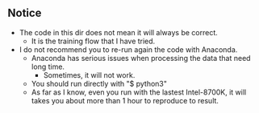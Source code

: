 Notice
----------------

- The code in this dir does not mean it will always be correct.
  - It is the training flow that I have tried.
- I do not recommend you to re-run again the code with Anaconda.
  - Anaconda has serious issues when processing the data that need long time.
    - Sometimes, it will not work.
  - You should run directly with "$ python3"
  - As far as I know, even you run with the lastest Intel-8700K, it will takes you about more than 1 hour to reproduce to result.

